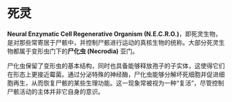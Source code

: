 # 死灵

**Neural Enzymatic Cell Regenerative Organism (N.E.C.R.O.)**，即死灵生物，是对那些常寄居于尸骸中，并控制尸骸进行运动的真核生物的统称。大部分死灵生物都属于变形虫门下的**尸化虫 (Necrodia)** 亚门。

尸化虫保留了变形虫的基本结构，同时也具备能够释放孢子的子实体，这使得它们在形态上更接近霉菌。通过分泌特殊的神经酶，尸化虫能够分解坏死细胞并促进细胞再生，从而恢复尸骸的某些生理功能。这一现象常被视为一种“复活”，尽管控制尸骸活动的主体并非它自身的意识。
